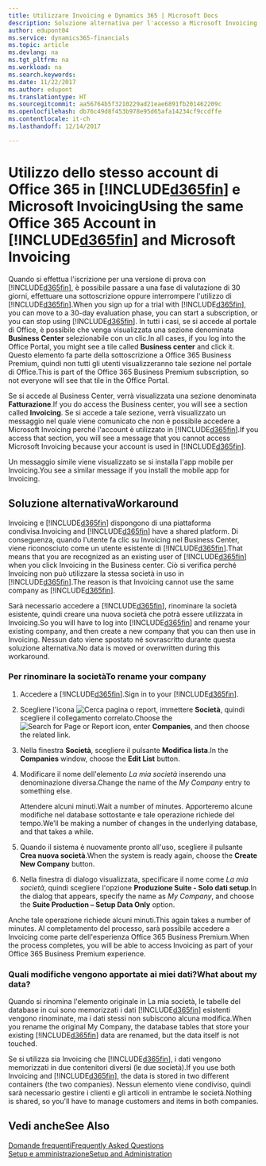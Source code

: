 ```yaml
---
title: Utilizzare Invoicing e Dynamics 365 | Microsoft Docs
description: Soluzione alternativa per l'accesso a Microsoft Invoicing dopo aver effettuato l'iscrizione a Dynamics 365.
author: edupont04
ms.service: dynamics365-financials
ms.topic: article
ms.devlang: na
ms.tgt_pltfrm: na
ms.workload: na
ms.search.keywords: 
ms.date: 11/22/2017
ms.author: edupont
ms.translationtype: HT
ms.sourcegitcommit: aa56764b5f3210229ad21eae6891fb201462209c
ms.openlocfilehash: db76c49d8f453b978e95d65afa14234cf9ccdffe
ms.contentlocale: it-ch
ms.lasthandoff: 12/14/2017

---
```

# <a name="using-the-same-office-365-account-in-included365finincludesd365finmdmd-and-microsoft-invoicing"></a><span data-ttu-id="dedbe-103">Utilizzo dello stesso account di Office 365 in [!INCLUDE[d365fin](includes/d365fin_md.md)] e Microsoft Invoicing</span><span class="sxs-lookup"><span data-stu-id="dedbe-103">Using the same Office 365 Account in [!INCLUDE[d365fin](includes/d365fin_md.md)] and Microsoft Invoicing</span></span>
<span data-ttu-id="dedbe-104">Quando si effettua l'iscrizione per una versione di prova con [!INCLUDE[d365fin](includes/d365fin_md.md)], è possibile passare a una fase di valutazione di 30 giorni, effettuare una sottoscrizione oppure interrompere l'utilizzo di [!INCLUDE[d365fin](includes/d365fin_md.md)].</span><span class="sxs-lookup"><span data-stu-id="dedbe-104">When you sign up for a trial with [!INCLUDE[d365fin](includes/d365fin_md.md)], you can move to a 30-day evaluation phase, you can start a subscription, or you can stop using [!INCLUDE[d365fin](includes/d365fin_md.md)].</span></span> <span data-ttu-id="dedbe-105">In tutti i casi, se si accede al portale di Office, è possibile che venga visualizzata una sezione denominata **Business Center** selezionabile con un clic.</span><span class="sxs-lookup"><span data-stu-id="dedbe-105">In all cases, if you log into the Office Portal, you might see a tile called **Business center** and click it.</span></span> <span data-ttu-id="dedbe-106">Questo elemento fa parte della sottoscrizione a Office 365 Business Premium, quindi non tutti gli utenti visualizzeranno tale sezione nel portale di Office.</span><span class="sxs-lookup"><span data-stu-id="dedbe-106">This is part of the Office 365 Business Premium subscription, so not everyone will see that tile in the Office Portal.</span></span>  

<span data-ttu-id="dedbe-107">Se si accede al Business Center, verrà visualizzata una sezione denominata **Fatturazione**.</span><span class="sxs-lookup"><span data-stu-id="dedbe-107">If you do access the Business center, you will see a section called **Invoicing**.</span></span> <span data-ttu-id="dedbe-108">Se si accede a tale sezione, verrà visualizzato un messaggio nel quale viene comunicato che non è possibile accedere a Microsoft Invoicing perché l'account è utilizzato in [!INCLUDE[d365fin](includes/d365fin_md.md)].</span><span class="sxs-lookup"><span data-stu-id="dedbe-108">If you access that section, you will see a message that you cannot access Microsoft Invoicing because your account is used in [!INCLUDE[d365fin](includes/d365fin_md.md)].</span></span>  

<span data-ttu-id="dedbe-109">Un messaggio simile viene visualizzato se si installa l'app mobile per Invoicing.</span><span class="sxs-lookup"><span data-stu-id="dedbe-109">You see a similar message if you install the mobile app for Invoicing.</span></span>  

## <a name="workaround"></a><span data-ttu-id="dedbe-110">Soluzione alternativa</span><span class="sxs-lookup"><span data-stu-id="dedbe-110">Workaround</span></span>
<span data-ttu-id="dedbe-111">Invoicing e [!INCLUDE[d365fin](includes/d365fin_md.md)] dispongono di una piattaforma condivisa.</span><span class="sxs-lookup"><span data-stu-id="dedbe-111">Invoicing and [!INCLUDE[d365fin](includes/d365fin_md.md)] have a shared platform.</span></span> <span data-ttu-id="dedbe-112">Di conseguenza, quando l'utente fa clic su Invoicing nel Business Center, viene riconosciuto come un utente esistente di [!INCLUDE[d365fin](includes/d365fin_md.md)].</span><span class="sxs-lookup"><span data-stu-id="dedbe-112">That means that you are recognized as an existing user of [!INCLUDE[d365fin](includes/d365fin_md.md)] when you click Invoicing in the Business center.</span></span> <span data-ttu-id="dedbe-113">Ciò si verifica perché Invoicing non può utilizzare la stessa società in uso in [!INCLUDE[d365fin](includes/d365fin_md.md)].</span><span class="sxs-lookup"><span data-stu-id="dedbe-113">The reason is that Invoicing cannot use the same company as [!INCLUDE[d365fin](includes/d365fin_md.md)].</span></span>  

<span data-ttu-id="dedbe-114">Sarà necessario accedere a [!INCLUDE[d365fin](includes/d365fin_md.md)], rinominare la società esistente, quindi creare una nuova società che potrà essere utilizzata in Invoicing.</span><span class="sxs-lookup"><span data-stu-id="dedbe-114">So you will have to log into [!INCLUDE[d365fin](includes/d365fin_md.md)] and rename your existing company, and then create a new company that you can then use in Invoicing.</span></span> <span data-ttu-id="dedbe-115">Nessun dato viene spostato né sovrascritto durante questa soluzione alternativa.</span><span class="sxs-lookup"><span data-stu-id="dedbe-115">No data is moved or overwritten during this workaround.</span></span>

### <a name="to-rename-your-company"></a><span data-ttu-id="dedbe-116">Per rinominare la società</span><span class="sxs-lookup"><span data-stu-id="dedbe-116">To rename your company</span></span>
1.  <span data-ttu-id="dedbe-117">Accedere a [!INCLUDE[d365fin](includes/d365fin_md.md)].</span><span class="sxs-lookup"><span data-stu-id="dedbe-117">Sign in to your [!INCLUDE[d365fin](includes/d365fin_md.md)].</span></span>  
2.  <span data-ttu-id="dedbe-118">Scegliere l'icona ![Cerca pagina o report](media/ui-search/search_small.png "icona Cerca pagina o report"), immettere **Società**, quindi scegliere il collegamento correlato.</span><span class="sxs-lookup"><span data-stu-id="dedbe-118">Choose the ![Search for Page or Report](media/ui-search/search_small.png "Search for Page or Report icon") icon, enter **Companies**, and then choose the related link.</span></span>  
3.  <span data-ttu-id="dedbe-119">Nella finestra **Società**, scegliere il pulsante **Modifica lista**.</span><span class="sxs-lookup"><span data-stu-id="dedbe-119">In the **Companies** window, choose the **Edit List** button.</span></span>  
4.  <span data-ttu-id="dedbe-120">Modificare il nome dell'elemento *La mia società* inserendo una denominazione diversa.</span><span class="sxs-lookup"><span data-stu-id="dedbe-120">Change the name of the *My Company* entry to something else.</span></span>  

    <span data-ttu-id="dedbe-121">Attendere alcuni minuti.</span><span class="sxs-lookup"><span data-stu-id="dedbe-121">Wait a number of minutes.</span></span> <span data-ttu-id="dedbe-122">Apporteremo alcune modifiche nel database sottostante e tale operazione richiede del tempo.</span><span class="sxs-lookup"><span data-stu-id="dedbe-122">We’ll be making a number of changes in the underlying database, and that takes a while.</span></span>
5.  <span data-ttu-id="dedbe-123">Quando il sistema è nuovamente pronto all'uso, scegliere il pulsante **Crea nuova società**.</span><span class="sxs-lookup"><span data-stu-id="dedbe-123">When the system is ready again, choose the **Create New Company** button.</span></span>  
6.  <span data-ttu-id="dedbe-124">Nella finestra di dialogo visualizzata, specificare il nome come *La mia società*, quindi scegliere l'opzione **Produzione Suite - Solo dati setup**.</span><span class="sxs-lookup"><span data-stu-id="dedbe-124">In the dialog that appears, specify the name as *My Company*, and choose the **Suite Production – Setup Data Only** option.</span></span>  

<span data-ttu-id="dedbe-125">Anche tale operazione richiede alcuni minuti.</span><span class="sxs-lookup"><span data-stu-id="dedbe-125">This again takes a number of minutes.</span></span> <span data-ttu-id="dedbe-126">Al completamento del processo, sarà possibile accedere a Invoicing come parte dell'esperienza Office 365 Business Premium.</span><span class="sxs-lookup"><span data-stu-id="dedbe-126">When the process completes, you will be able to access Invoicing as part of your Office 365 Business Premium experience.</span></span>  

### <a name="what-about-my-data"></a><span data-ttu-id="dedbe-127">Quali modifiche vengono apportate ai miei dati?</span><span class="sxs-lookup"><span data-stu-id="dedbe-127">What about my data?</span></span>
<span data-ttu-id="dedbe-128">Quando si rinomina l'elemento originale in La mia società, le tabelle del database in cui sono memorizzati i dati [!INCLUDE[d365fin](includes/d365fin_md.md)] esistenti vengono rinominate, ma i dati stessi non subiscono alcuna modifica.</span><span class="sxs-lookup"><span data-stu-id="dedbe-128">When you rename the original My Company, the database tables that store your existing [!INCLUDE[d365fin](includes/d365fin_md.md)] data are renamed, but the data itself is not touched.</span></span>  

<span data-ttu-id="dedbe-129">Se si utilizza sia Invoicing che [!INCLUDE[d365fin](includes/d365fin_md.md)], i dati vengono memorizzati in due contenitori diversi (le due società).</span><span class="sxs-lookup"><span data-stu-id="dedbe-129">If you use both Invoicing and [!INCLUDE[d365fin](includes/d365fin_md.md)], the data is stored in two different containers (the two companies).</span></span> <span data-ttu-id="dedbe-130">Nessun elemento viene condiviso, quindi sarà necessario gestire i clienti e gli articoli in entrambe le società.</span><span class="sxs-lookup"><span data-stu-id="dedbe-130">Nothing is shared, so you'll have to manage customers and items in both companies.</span></span>  

## <a name="see-also"></a><span data-ttu-id="dedbe-131">Vedi anche</span><span class="sxs-lookup"><span data-stu-id="dedbe-131">See Also</span></span>
[<span data-ttu-id="dedbe-132">Domande frequenti</span><span class="sxs-lookup"><span data-stu-id="dedbe-132">Frequently Asked Questions</span></span>](across-faq.md)  
[<span data-ttu-id="dedbe-133">Setup e amministrazione</span><span class="sxs-lookup"><span data-stu-id="dedbe-133">Setup and Administration</span></span>](admin-setup-and-administration.md)  

